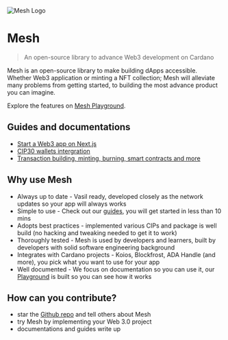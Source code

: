 ![Mesh Logo](https://mesh.martify.io/favicon/apple-touch-icon.png)

# Mesh

> An open-source library to advance Web3 development on Cardano

Mesh is an open-source library to make building dApps accessible. Whether Web3 application or minting a NFT collection; Mesh will alleviate many problems from getting started, to building the most advance product you can imagine.

Explore the features on [Mesh Playground](https://mesh.martify.io/).

## Guides and documentations

- [Start a Web3 app on Next.js](https://mesh.martify.io/guides/nextjs)
- [CIP30 wallets intergration](https://mesh.martify.io/apis/browserwallet)
- [Transaction building, minting, burning, smart contracts and more](https://mesh.martify.io/apis/transaction)

## Why use Mesh
- Always up to date - Vasil ready, developed closely as the network updates so your app will always works
- Simple to use - Check out our [guides](https://mesh.martify.io/guides), you will get started in less than 10 mins
- Adopts best practices - implemented various CIPs and package is well build (no hacking and tweaking needed to get it to work)
- Thoroughly tested - Mesh is used by developers and learners, built by developers with solid software engineering background
- Integrates with Cardano projects - Koios, Blockfrost, ADA Handle (and more), you pick what you want to use for your app
- Well documented - We focus on documentation so you can use it, our [Playground](https://mesh.martify.io/) is built so you can see how it works

## How can you contribute?

- star the [Github repo](https://github.com/MartifyLabs/mesh) and tell others about Mesh
- try Mesh by implementing your Web 3.0 project
- documentations and guides write up
